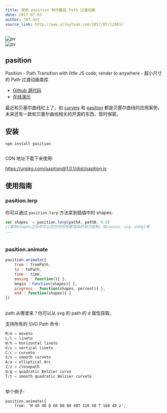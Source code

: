 ```yaml
---
title: 使用 pasition 制作酷炫 Path 过渡动画
date: 2017-07-03
author: TAT.dnt
source_link: http://www.alloyteam.com/2017/07/12803/
---
```


<!-- {% raw %} - for jekyll -->

![pv](http://www.alloyteam.com/wp-content/uploads/2017/07/105416-20170620094820476-131210795.gif)  
![pv](http://www.alloyteam.com/wp-content/uploads/2017/07/105416-20170620094817554-48316107.gif)

## pasition

Pasition - Path Transition with little JS code, render to anywhere - 超小尺寸的 Path 过渡动画类库

-   [Github 源代码](https://github.com/AlloyTeam/pasition)
-   [在线演示](https://alloyteam.github.io/pasition/)

最近和贝塞尔曲线杠上了，如 [curvejs](https://github.com/AlloyTeam/curvejs) 和 [pasition](https://github.com/AlloyTeam/pasition) 都是贝塞尔曲线的应用案例，未来还有一款和贝塞尔曲线相关的开源的东西，暂时保密。

## 安装

    npm install pasition
     

CDN 地址下载下来使用:

<https://unpkg.com/pasition@1.0.1/dist/pasition.js>

## 使用指南

### pasition.lerp

你可以通过 `pasition.lerp` 方法拿到插值中的 shapes:

```javascript
var shapes  = pasition.lerp(pathA, pathB, 0.5)
//拿到shapes之后你可以在任何你想要渲染的地方绘制，如canvas、svg、webgl等
...
 
```

### pasition.animate

```javascript
pasition.animate({
    from : fromPath,
    to : toPath,
    time : time,
    easing : function(){ },
    begin ：function(shapes){ },
    progress : function(shapes, percent){ },
    end : function(shapes){ }
})
 
```

path 从哪里来？你可以从 svg 的 path 的 d 属性获取。

支持所有的 SVG Path 命令:

```python
M/m = moveto
L/l = lineto
H/h = horizontal lineto
V/v = vertical lineto
C/c = curveto
S/s = smooth curveto
A/a = elliptical Arc
Z/z = closepath
Q/q = quadratic Belzier curve
T/t = smooth quadratic Belzier curveto
 
```

举个例子:

    pasition.animate({
        from: 'M 40 40 Q 60 80 80 40T 120 40 T 160 40 z',


<!-- {% endraw %} - for jekyll -->